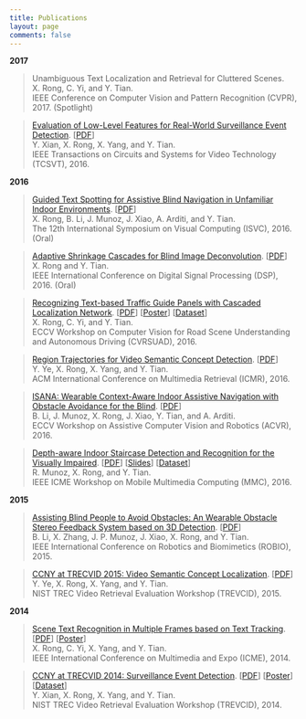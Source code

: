 ```yaml
---
title: Publications
layout: page
comments: false
---
```


**2017**

> Unambiguous Text Localization and Retrieval for Cluttered Scenes.  
X. Rong, C. Yi, and Y. Tian.  
IEEE Conference on Computer Vision and Pattern Recognition (CVPR), 2017. (Spotlight)

> [Evaluation of Low-Level Features for Real-World Surveillance Event Detection](/publications/pdf/TCSVT16.pdf).
[[PDF](/publications/pdf/TCSVT16.pdf)]  
Y. Xian, X. Rong, X. Yang, and Y. Tian.  
IEEE Transactions on Circuits and Systems for Video Technology (TCSVT), 2016.


**2016**

> [Guided Text Spotting for Assistive Blind Navigation in Unfamiliar Indoor Environments](/publications/pdf/ISVC16.pdf).
[[PDF](/publications/pdf/ISVC16.pdf)]  
X. Rong, B. Li, J. Munoz, J. Xiao, A. Arditi, and Y. Tian.  
The 12th International Symposium on Visual Computing (ISVC), 2016. (Oral)


> [Adaptive Shrinkage Cascades for Blind Image Deconvolution](/publications/pdf/DSP16.pdf).
[[PDF](/publications/pdf/DSP16.pdf)]  
X. Rong and Y. Tian.  
IEEE International Conference on Digital Signal Processing (DSP), 2016. (Oral)


> [Recognizing Text-based Traffic Guide Panels with Cascaded Localization Network](/publications/pdf/CVRSUAD16.pdf).
[[PDF](/publications/pdf/CVRSUAD16.pdf)]
[[Poster](/publications/pdf/CVRSUAD16_Poster.pdf)]
[[Dataset](http://media-lab.ccny.cuny.edu/wordpress/Code/TGPT.zip)]  
X. Rong, C. Yi, and Y. Tian.  
ECCV Workshop on Computer Vision for Road Scene Understanding and Autonomous Driving (CVRSUAD), 2016.


> [Region Trajectories for Video Semantic Concept Detection](/publications/pdf/ICMR16.pdf).
[[PDF](/publications/pdf/ICMR16.pdf)]  
Y. Ye, X. Rong, X. Yang, and Y. Tian.  
ACM International Conference on Multimedia Retrieval (ICMR), 2016.


> [ISANA: Wearable Context-Aware Indoor Assistive Navigation with Obstacle Avoidance for the Blind](/publications/pdf/ACVR16.pdf).
[[PDF](/publications/pdf/ACVR16.pdf)]  
B. Li, J. Munoz, X. Rong, J. Xiao, Y. Tian, and A. Arditi.  
ECCV Workshop on Assistive Computer Vision and Robotics (ACVR), 2016.


> [Depth-aware Indoor Staircase Detection and Recognition for the Visually Impaired](/publications/pdf/MMC16.pdf).
[[PDF](/publications/pdf/MMC16.pdf)]
[[Slides](/publications/pdf/MMC16_Poster.pdf)]
[[Dataset](http://media-lab.ccny.cuny.edu/wordpress/Code/Staircase.zip)]  
R. Munoz, X. Rong, and Y. Tian.  
IEEE ICME Workshop on Mobile Multimedia Computing (MMC), 2016.


**2015**

> [Assisting Blind People to Avoid Obstacles: An Wearable Obstacle Stereo Feedback System based on 3D Detection](/publications/pdf/ROBIO15.pdf).
[[PDF](/publications/pdf/ROBIO15.pdf)]  
B. Li, X. Zhang, J. P. Munoz, J. Xiao, X. Rong, and Y. Tian.  
IEEE International Conference on Robotics and Biomimetics (ROBIO), 2015.


> [CCNY at TRECVID 2015: Video Semantic Concept Localization](/publications/pdf/TRECVID15_LOC.pdf).
[[PDF](/publications/pdf/TRECVID15_LOC.pdf)]  
Y. Ye, X. Rong, X. Yang, and Y. Tian.  
NIST TREC Video Retrieval Evaluation Workshop (TREVCID), 2015.


**2014**

> [Scene Text Recognition in Multiple Frames based on Text Tracking](/publications/pdf/ICME14.pdf).
[[PDF](/publications/pdf/ICME14.pdf)]
[[Poster](/publications/pdf/ICME14_Poster.pdf)]  
X. Rong, C. Yi, X. Yang, and Y. Tian.  
IEEE International Conference on Multimedia and Expo (ICME), 2014.


> [CCNY at TRECVID 2014: Surveillance Event Detection](/publications/pdf/TRECVID14_SED.pdf).
[[PDF](/publications/pdf/TRECVID14_SED.pdf)]
[[Poster](/publications/pdf/TRECVID14_SED_Poster.pdf)]
[[Dataset](http://media-lab.ccny.cuny.edu/wordpress/Code/CCD-Dataset.zip)]  
Y. Xian, X. Rong, X. Yang, and Y. Tian.  
NIST TREC Video Retrieval Evaluation Workshop (TREVCID), 2014.
